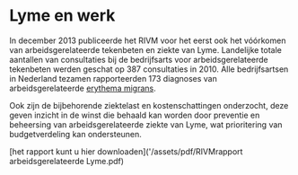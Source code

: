 # Lyme en werk
In december 2013 publiceerde het RIVM voor het eerst ook het vóórkomen van arbeidsgerelateerde tekenbeten en ziekte van Lyme. Landelijke totale aantallen van consultaties bij de bedrijfsarts voor arbeidsgerelateerde tekenbeten werden geschat op 387 consultaties in 2010. Alle bedrijfsartsen in Nederland tezamen rapporteerden 173 diagnoses van arbeidsgerelateerde [erythema migrans](/informatie/erythema-migrans).


Ook zijn de bijbehorende ziektelast en kostenschattingen onderzocht, deze geven inzicht in de winst die behaald kan worden door preventie en beheersing van arbeidsgerelateerde ziekte van Lyme, wat prioritering van budgetverdeling kan ondersteunen.


[het rapport kunt u hier downloaden]('/assets/pdf/RIVMrapport arbeidsgerelateerde Lyme.pdf)
